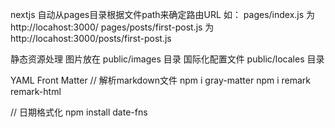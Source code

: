 nextjs 自动从pages目录根据文件path来确定路由URL
如：
pages/index.js 为 http://locahost:3000/
pages/posts/first-post.js 为  http://locahost:3000/posts/first-post.js

静态资源处理
图片放在 public/images 目录
国际化配置文件 public/locales 目录


YAML Front Matter 
// 解析markdown文件
npm i gray-matter
npm i remark remark-html

// 日期格式化
npm install date-fns
